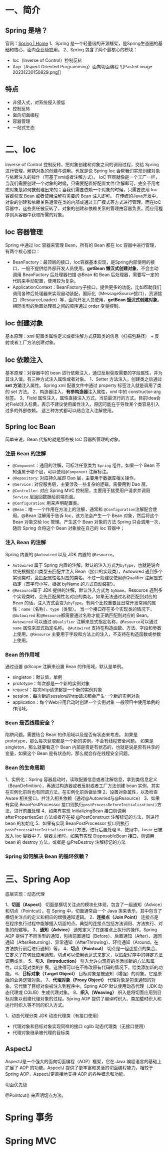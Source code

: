 # 一、简介
## Spring 是啥？
官网：[Spring | Home](https://spring.io/)
1、Spring 是一个轻量级的开源框架，是Spring生态圈的基础和核心，面向企业级应用。
2、Spring 包含了两个最核心的模块：
- Ioc（Inverse of Control）控制反转
- Aop（Aspect Oriented Programming）面向切面编程
![[Pasted image 20231230150829.png]]
## 特点
- 非侵入式，对系统侵入很低
- 控制反转
- 面向切面编程
- 容器管理
- 一站式生态

# 二、Ioc
Inverse of Control 控制反转，把对象创建和对象之间的调用过程，交给 Spring 进行管理，解耦对象的创建与调用。也就是说 Spring Ioc 会帮我们实现创建对象与依赖注入的操作（可基于xml或者注解方式）。
IoC 容器就像是一个工厂一样，当我们需要创建一个对象的时候，只需要配置好配置文件/注解即可，完全不用考虑对象是如何被创建出来的；当我们需要依赖一个对象的时候，只需要使用 Ioc 容器获取 Bean 或者使用注解将需要的 Bean 注入即可。
在传统的Java开发中，对象的创建和依赖关系通常在类的内部或通过工厂模式等方式进行管理。而在IoC容器中，这些责任被反转了，对象的创建和依赖关系的管理由容器负责，而应用程序则从容器中获取所需的对象。

## Ioc 容器管理
Spring 中通过 Ioc 容器来管理 Bean，所有的 Bean 都在 Ioc 容器中进行管理，有两个核心接口：
- BeanFactory：最顶层的接口，Ioc容器基本实现，是Spring内部使用的接口，一般不提供给外部开发人员使用。**getBean 懒汉式创建对象**，不会主动调用 BeanFactory 后处理器扫描 @Bean 和 Bean 后处理器，需要写一定的代码来手动配置，使用较为复杂。
- ApplicationContext：BeanFactory子接口，提供更多的功能，比如帮助我们调用各种后处理器来实现自动装配，国际化（MessageSource接口），资源接口（ResourceLoader）等，面向开发人员使用，**getBean 饿汉式创建对象**。
相同类型的后置处理器之间的顺序通过 order 变量控制。

## Ioc 创建对象
基本原理：xml 配置类属性定义或者注解方式获取类的信息（扫描包路径） + 反射或者工厂方法创建对象。

## Ioc 依赖注入
基本原理：对容器中的 bean 进行依赖注入，通过反射获取需要的字段属性，并为其注入值。有三种方式注入属性或者对象。
1、Setter 方法注入，创建类之后通过 **set 方法**注入属性。Spring xml 配置文件中通过 property 标签注入就是调用了类的 set 方法。
2、构造器注入，**有参构造器**注入属性，xml 中的 constructor-arg 标签。
3、Field 属性注入，属性直接注入方式，当前最流行的方式。目前Idea会对Field注入标黄，表示不建议使用属性注入，原因可能在于导致某个类容易引入过多的外部依赖。
这三种方式都可以结合注入注解使用。

## Spring Ioc Bean
简单来说，Bean 代指的就是那些被 IoC 容器所管理的对象。

### 注册 Bean 的注解
- `@Component`：通用的注解，可标注任意类为 `Spring` 组件。如果一个 Bean 不知道属于哪个层，可以使用`@Component` 注解标注。
- `@Repository`: 对应持久层即 Dao 层，主要用于数据库相关操作。
- `@Service` : 对应服务层，主要涉及一些复杂的逻辑，需要用到 Dao 层。
- `@Controller`: 对应 Spring MVC 控制层，主要用于接受用户请求并调用 `Service` 层返回数据给前端页面。
-  `@Configuration`: 用来声明配置类。
- `@Bean`：唯一一个作用在方法上的注解，通常和 `@Configuration`注解配合使用。@Bean 注解用于告诉 Ioc，该方法会产生一个 Bean 对象，然后将这个 Bean 对象交给 Ioc 管理。产生这个 Bean 对象的方法 Spring 只会调用一次，随后 Spring 会将这个 Bean 对象放在自己的 Ioc 容器中；

### 注入 Bean 的注解
Spring 内置的 `@Autowired` 以及 JDK 内置的 `@Resource`。
- `Autowired` 属于 Spring 内置的注解，默认的注入方式为`byType`，也就是说会优先根据接口类型去匹配并注入 Bean（接口的实现类），Autowired 遇到多个实现类时，会匹配属性名对应的类名，不过一般建议使用@Qualifier 注解显式指定（首字母小写，根据 byName 的方式自动装配）。
- `@Resource`属于 JDK 提供的注解，默认注入方式为 `byName`。Resource 遇到多个实现类时，会先匹配属性名对应的类名。如果无法通过名称匹配到对应的 Bean 的话，注入方式会变为`byType`。有两个比较重要且日常开发常用的属性：`name`（名称）、`type`（类型）。
当一个接口存在多个实现类的情况下，`@Autowired` 和`@Resource`都需要通过名称才能正确匹配到对应的 Bean。`Autowired` 可以通过 `@Qualifier` 注解来显式指定名称，`@Resource`可以通过 `name` 属性来显式指定名称。
`@Autowired` 支持在构造函数、方法、字段和参数上使用。`@Resource` 主要用于字段和方法上的注入，不支持在构造函数或参数上使用。

### Bean 的作用域
通过设置 @Scope 注解来设置 Bean 的作用域，默认是单例。
- singleton：默认值，单例
- prototype：每次都是一个新的实例对象
- request：每次http请求都是一个新的实例对象
- session：每次新的session的http请求都会产生一个新的实例对象
- application：每个Web应用启动时创建一个实例对象
一般项目中使用单例的作用域。

### Bean 是否线程安全？
陷阱问题，需要结合 Bean 的作用域以及是否有状态来考虑。
如果是 prototype，那么每次获取都是一个新的实例，不会有线程安全问题。
如果是 singleton，那么就要看这个 Bean 内部是否是有状态的，也就是说是否有共享的变量，如果这个 Bean 是有状态的，那么就会存在线程安全问题。

### Bean 的生命周期
1、实例化：Spring 容器启动时，读取配置信息或者注解信息，拿到类信息定义（BeanDefinition），再通过构造器或者反射或者工厂方法创建 bean 实例，其实在实例化前后也有回调方法，在实例化前后做处理
2、设置对象属性，以及检查 Aware 相关接口，并注入相关依赖（通过@Autowried与@Resource）
3、如果有实现 BeanPostProcessor 接口则执行`postProcessBeforeInitialization()`方法，进行前置处理
4、如果有实现 InitializingBean 接口则调用 afterPropertiesSet 方法或者存在被 @PostConstruct 注解标记的方法，则进行 bean 的初始化
5、如果有实现 BeanPostProcessor 接口则执行`postProcessAfterInitialization()`方法，进行后置处理
6、使用中，bean 已被放入 Ioc 容器中
7、容器关闭时，如果有实现 DisposableBean 接口，则调用 bean 的 destroy 方法，或者是 @PreDestroy 注解标记的方法

### Spring 如何解决 Bean 的循环依赖？

# 三、Spring Aop
底层实现：动态代理

1、**切面（Aspect）**
切面是横切关注点的模块化体现，包含了一组通知（Advice）和切点（Pointcut）。在 Spring 中，切面通常由一个 Java 类来表示，其中包含了横切关注点的定义和相应的增强通知逻辑。
2、**连接点（Join Point）**
连接点是在程序执行过程中能够插入切面的点。典型的连接点包括方法调用、方法执行、对象的创建等。
3、**通知（Advice）**
通知定义了在连接点上执行的操作。Spring AOP 提供了不同类型的通知，包括前置通知（Before）、后置通知（After）、返回通知（AfterReturning）、异常通知（AfterThrowing）、环绕通知（Around，在方法执行前后进行通知）等。
4、**切点（Pointcut）**
切点是一组连接点的集合。它定义了在何处应用通知。切点可以使用表达式来定义，以匹配程序中的特定方法调用或类。
5、**引入（Introduction）**
引入允许向现有的类添加新的方法和属性，以实现对类的扩展。这使得可以在不修改原有代码的情况下，给类添加新的功能。
6、**目标对象（Target Object）**
目标对象是被通知（增强）的对象。它是原始的业务逻辑对象。
7、**代理对象（Proxy Object）**
代理对象是包含通知的对象，它代替了目标对象被注入到程序中。Spring AOP 默认使用动态代理（JDK 动态代理或 CGLIB）生成代理对象。
8、**织入（Weaving）**
织入是将切面应用到目标对象以创建代理对象的过程。Spring AOP 提供了编译时织入、类加载时织入和运行时织入等不同的织入方式。

1、动态代理分类
JDK 动态代理类（有接口使用）
- 代理对象和目标对象实现同样的接口
cglib 动态代理类（无接口使用）
- 代理对象继承被代理的目标类

## AspectJ
AspectJ是一个强大的面向切面编程（AOP）框架，它在 Java 编程语言的基础上扩展了 AOP 的功能。AspectJ 提供了更丰富和灵活的切面编程能力，相较于 Spring AOP，AspectJ更直接地支持 AOP 的各种概念和功能。


切面优先级

@Pointcut() 来声明切点方法。


# Spring 事务


# Spring MVC








 
 


